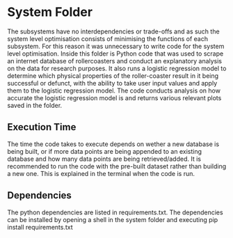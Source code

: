 # System Folder
The subsystems have no interdependencies or trade-offs
and as such the system level optimisation consists of
minimising the functions of each subsystem. For this 
reason it was unnecessary to write code for the system 
level optimisation. Inside this folder is Python code
that was used to scrape an internet database of rollercoasters 
and conduct an explanatory analysis on the data for research
purposes. It also runs a logistic regression model to determine 
which physical properties of the roller-coaster result in it
being successful or defunct, with the ability to take user 
input values and apply them to the logistic regression model.
The code conducts analysis on how accurate the logistic
regression model is and returns various relevant plots saved
in the folder. 

## Execution Time

The time the code takes to execute depends on
wether a new database is being built, or if more data points are
being appended to an existing database and how many data points
are being retrieved/added. It is recommended to run the code
with the pre-built dataset rather than building a new one.
This is explained in the terminal when the code is run.

## Dependencies
The python dependencies are listed in requirements.txt. The dependencies can be installed by 
opening a shell in the system folder and executing pip install requirements.txt
